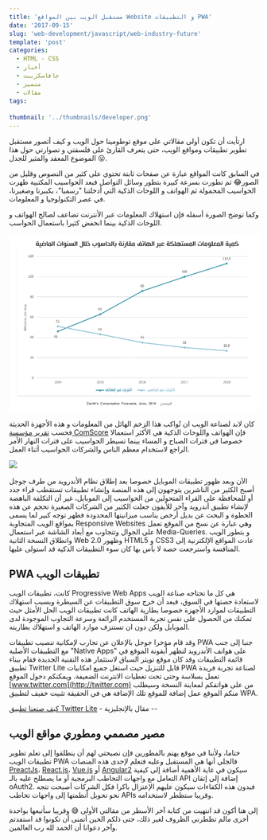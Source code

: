 ```yaml
---
title: 'مستقبل الويب بين المواقع Website و التطبيقات PWA'
date: '2017-09-15'
slug: 'web-development/javascript/web-industry-future'
template: 'post'
categories:
  - HTML - CSS
  - أخبار
  - جافاسكريبت
  - متميز
  - مقالات
tags:

thumbnail: '../thumbnails/developer.png'
---
```


ارتأيت أن تكون أولى مقالاتي على موقع توطومينا حول الويب و كيف أتصور مستقبل تطوير تطبيقات ومواقع الويب، حتى يتعرف القارئ على فلسفتي و تصوارتي حول هذا الموضوع المعقد والمثير للجدل 😛.

في السابق كانت المواقع عبارة عن صفحات ثابتة تحتوي على كثير من النصوص وقليل من الصور😂 ثم تطورت بسرعة كبيرة بتطور وسائل التواصل فبعد الحواسيب المكتبية ظهرت الحواسيب المحمولة ثم الهواتف و اللوحات الذكية التي أدخلتنا "رسميا"، بكبيرنا وصغيرنا، في عصر التكنولوجيا و المعلومات.

وكما توضح الصورة أسفله فإن استهلاك المعلومات عبر الأنترنت تضاعف لصالح الهواتف و اللوحات الذكية بينما انخفض كثيرا باستعمال الحواسب.

![](../images/mobile-vs-descktop-2.jpg)

كان لابد لصناعة الويب ان تُواكب هذا الزخم الهائل من المعلومات و هذه الأجهزة الحديثة فحسب [تقرير مؤسسة ComScore](https://www.google.com/url?sa=t&rct=j&q=&esrc=s&source=web&cd=1&cad=rja&uact=8&ved=0ahUKEwjL7rfW06fWAhXiC5oKHQP3D_EQFggnMAA&url=https%3A%2F%2Fwww.comscore.com%2FInsights%2FPresentations-and-Whitepapers%2F2016%2F2016-Global-Digital-Future-in-Focus&usg=AFQjCNGJgXabw60uD9FoZh-XjqRfV780RA) فإن الهواتف واللوحات الذكية هي الأكثر استعمالا خصوصا في فترات الصباح و المساء بينما تسيطر الحواسيب على فترات النهار الأمر الراجع لاستخدام معظم الناس والشركات الحواسيب أثناء العمل.

![](../images/mobile-vs-descktop-1024x387.jpg)

الآن وبعد ظهور تطبيقات الموبايل خصوصا بعد إطلاق نظام الأندرويد من طرف جوجل أصبح الكثير من الناشرين يتوجهون إلى هذه المنصة وإنشاء تطبيقات تستقطب قراء جدد أو للمحافظة على القراء المتحولين من الحواسيب إلى الموبايل، غير أن التكلفة الباهضة لإنشاء تطبيق أندرويد وآخر للأيفون جعلت الكثير من الشركات الصغيرة تحجم عن هذه الخطوة و البحث عن بديل أرخص يناسب ميزانيتها المحدودة فظهر توجه كبير لما يسمى بمواقع الويب المتجاوبة Responsive Websites وهي عبارة عن نسخ من الموقع تعمل على الجوال وتتجاوب مع أبعاد الشاشة عبر استعمال Media-Queries. و بتطور الويب وانطلاق النسخة الثانية Web 2.0 وظهور HTML5 و CSS3 عادت المواقع الإلكترنية إلى المنافسة واسترجعت حصة لا بأس بها كان سوء التطبيقات الذكية قد استولى عليها.

## PWA تطبيقات الويب

كانت، تطبيقات الويب Progressive Web Apps هي كل ما تحتاجه صناعة الويب لاستعادة حصتها في السوق، فبعد أن خرج سوق التطبيقات عن السيطرة وبسبب استهلاك التطبيقات لموارد الأجهزة خصوصا بطارية الهاتف كانت تطبيقات الويب الحل الأمثل حيث تمكنك من الحصول على نفس تجربة المستخدم الرائعة وسرعة التجاوب الموجودة لدى الموبايل ولكن دون ان تستنزف موارد الهاتف و استهلاك بطاريته.

وقد قام مؤخرا جوجل بالإعلان عن تجارب لإمكانية تنصيب تطبيقات PWA جنبا إلى جنب مع التطبيقات الأصلية "Native Apps" على هواتف الأندرويد لتظهر أيقونة الموقع في قائمة التطبيقات وقد كان موقع تويتر السباق لاستثمار هذه التقنية الجديدة فقام ببناء تطبيق Twitter Lite قابل للتنزيل حيث استغل جميع امكانيات PWA لصناعة تجربة فريدة تعمل بسلاسة وحتى تحت تغطيات الانترنت الضعيفة. ويمكنكم دخول الموقع [www.twitter.com](http://twitter.com) من على هواتفكم لمعاينة النسخة وسيطلب منكم الموقع عمل إضافة للموقع تلك الإضافة هي في الحقيقة تثبيت خفيف لتطبيق WPA.

[كيف صنعنا تطبيق Twitter Lite](https://blog.twitter.com/engineering/en_us/topics/open-source/2017/how-we-built-twitter-lite.html) - مقال بالإنجليزية --

## مصير مصممي ومطوري مواقع الويب

ختاما، ولأننا في موقع يهتم بالمطورين فإن نصيحتي لهم أن ينطلقوا إلى تعلم تطوير تطبيقات الويب PWA فالجلي أنها هي المستقبل وعليه فتعلم لإحدى هذه المنصات [PreactJs](https://preactjs.com/)، [React.js](/web-development/javascript/react-javascript-library/)، [Vue.js](/vuejs-framework) أو [Angular2](https://angular.io/) سيكون في غاية الأهمية أضافة إلى كيفية التعامل مع واجهات التخاطب البرمجية أو ما يصطلح عليه بالـ API إضافة إلى إتقان oAuth2. فبدون هذه الكفاءات سيكون عليهم الإعتزال باكرا فكل الشركات أصبحت تتجه نحو تحويل أنظمتها إلى واجهات تخاطب APIs وقريبا ستظطر لاستخدامه.

إلى هنا أكون قد انتهيت من كتابة آخر الأسطر من مقالتي الأولى 😅 وقريبا سأتبعها بواحدة أخرى مالم تظطرني الظروف لغير ذلك، حتى ذلكم الحين أتمنى أن تكونوا قد استفدتم وآخر دعوانا أن الحمد لله رب العالمين.
